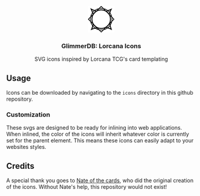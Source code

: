<p align="center"
<picture><source media="(prefers-color-scheme: dark)" srcset="https://raw.githubusercontent.com/glimmerdb/lorcana-icons/main/assets/readme/strength-white.svg"><source media="(prefers-color-scheme: light)" srcset="https://raw.githubusercontent.com/glimmerdb/lorcana-icons/main/icons/strength.svg"><img src="https://raw.githubusercontent.com/glimmerdb/lorcana-icons/main/icons/strength.svg" alt="Lorcana Icons" width=70></picture>
<h3 align="center">GlimmerDB: Lorcana Icons</h3>
<p align="center">SVG icons inspired by Lorcana TCG's card templating</p>
</p>

## Usage
Icons can be downloaded by navigating to the `icons` directory in this github repository.

### Customization
These svgs are designed to be ready for inlining into web applications. When inlined, the color of the icons will inherit whatever color is currently set for the parent element. This means these icons can easily adapt to your websites styles.

## Credits

A special thank you goes to [Nate of the cards](https://linktr.ee/nateofthecards), who did the original creation of the icons. Without Nate's help, this repository would not exist!
